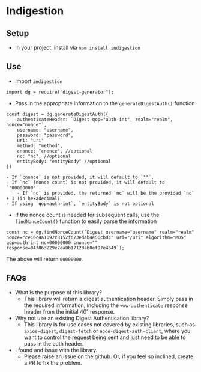 # Indigestion

## Setup

- In your project, install via `npm install indigestion`

## Use

- Import `indigestion`

```
import dg = require("digest-generator");
```

- Pass in the appropriate information to the `generateDigestAuth()` function

```
const digest = dg.generateDigestAuth({
    authenticateHeader: `Digest qop="auth-int", realm="realm", nonce="nonce"`,
    username: "username",
    password: "password",
    uri: "uri"
    method: "method",
    cnonce: "cnonce", //optional
    nc: "nc", //optional
    entityBody: "entityBody" //optional
})
```

    - If `cnonce` is not provided, it will default to `""`.
    - If `nc` (nonce count) is not provided, it will default to `"00000000"`.
        - If `nc` is provided, the returned `nc` will be the provided `nc` + 1 (in hexadecimal)
    - If using `qop=auth-int`, `entityBody` is not optional

- If the nonce count is needed for subsequent calls, use the `findNonceCount()` function to easily parse the information

```
const nc = dg.findNonceCount(`Digest username="username" realm="realm" nonce="ce16c4a1092c8152f673edab4e56cbdc" uri="/uri" algorithm="MD5" qop=auth-int nc=00000000 cnonce="" response=04f863229e7ea0b17120ab0ef97e4649`);
```

The above will return `00000000`.

## FAQs

- What is the purpose of this library?
  - This library will return a digest authentication header. Simply pass in the required information, including the `www-authenticate` response header from the initial 401 response.
- Why not use an existing Digest Authentication library?
  - This library is for use cases not covered by existing libraries, such as `axios-digest`, `digest-fetch` or `node-digest-auth-client`, where you want to control the request being sent and just need to be able to pass in the auth header.
- I found and issue with the library.
  - Please raise an issue on the github. Or, if you feel so inclined, create a PR to fix the problem.
